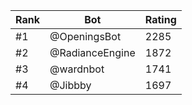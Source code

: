 Rank|Bot|Rating
---|---|---
#1|@OpeningsBot|2285
#2|@RadianceEngine|1872
#3|@wardnbot|1741
#4|@Jibbby|1697

